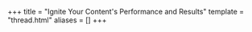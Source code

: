+++
title = "Ignite Your Content's Performance and Results"
template = "thread.html"
aliases = []
+++
